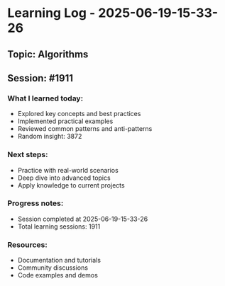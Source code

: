 # Learning Log - 2025-06-19-15-33-26

## Topic: Algorithms
## Session: #1911

### What I learned today:
- Explored key concepts and best practices
- Implemented practical examples  
- Reviewed common patterns and anti-patterns
- Random insight: 3872

### Next steps:
- Practice with real-world scenarios
- Deep dive into advanced topics
- Apply knowledge to current projects

### Progress notes:
- Session completed at 2025-06-19-15-33-26
- Total learning sessions: 1911

### Resources:
- Documentation and tutorials
- Community discussions
- Code examples and demos
